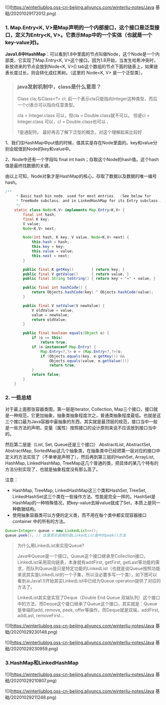 ![](https://winterliublog.oss-cn-beijing.aliyuncs.com/winterliu-notes/Java 基础/20201029172012.png)

### 1. Map.Entry<K, V>是Map声明的一个内部接口，这个接口是泛型接口，定义为Entry<K, V>。它表示Map中的一个实体（也就是一个key-value对)。

**Java1.8中HashMap**：可以看到1.8中里面的节点叫做Node，这个Node是一个内部类，它实现了Map.Entry<K, V>这个接口。因为1.8开始，当发生哈希冲突时，新放进来的节点会放到Node<K, V>[] tab这个数组的节点下面的链表上，如果链表长度过长，则会转化成红黑树。（这里的   Node<K, V>   是一个泛型类）。

> ### java发射机制中，class<T>是什么意思？
>
> Class<Integer> cla;与Class<?> cl;
> 前一个表示cla只能指向Integer这种类型，而后一个cl表示可以指向任意类型。
>
> cla = Integer.class 可以，但cla = Double.class就不可以。
> 但是cl = Integer.class 可以，cl = Double.class也可以 、
>
> 
>
> ?是通配符。
> 最好再去了解下泛型的概念，对这个理解起来比较好

1、我们往HashMap中put值的时候，值其实是存在Node里面的。key和value分别会赋值到Node的key和value中。

2、Node中还有一个字段叫 final int hash；存取这个Node的hash值。这个hash值是最终找数据的关键。

由以上可知，Node对象才是HashMap的核心，存取了数据以及数据的唯一编号hash。

```java
/**
     * Basic hash bin node, used for most entries.  (See below for
     * TreeNode subclass, and in LinkedHashMap for its Entry subclass.)
     */
    static class Node<K,V> implements Map.Entry<K,V> {
        final int hash;
        final K key;
        V value;
        Node<K,V> next;

        Node(int hash, K key, V value, Node<K,V> next) {
            this.hash = hash;
            this.key = key;
            this.value = value;
            this.next = next;
        }

        public final K getKey()        { return key; }
        public final V getValue()      { return value; }
        public final String toString() { return key + "=" + value; }

        public final int hashCode() {
            return Objects.hashCode(key) ^ Objects.hashCode(value);
        }

        public final V setValue(V newValue) {
            V oldValue = value;
            value = newValue;
            return oldValue;
        }

        public final boolean equals(Object o) {
            if (o == this)
                return true;
            if (o instanceof Map.Entry) {
                Map.Entry<?,?> e = (Map.Entry<?,?>)o;
                if (Objects.equals(key, e.getKey()) &&
                    Objects.equals(value, e.getValue()))
                    return true;
            }
            return false;
        }
    }
```

### 2. 一些总结

对于最上面那张容器类图，第一层是Iterator, Collection, Map三个接口，接口就是一种规范，它更加抽象，抽象类抽象程度次之，普通类抽象程度最低。也就是这三个接口最为Java容器中最抽象的东西，其实就是最顶层的规范，接口当中一般是一些方法的声明，变量（属性）按照接口的设计原则来说不应该放到接口当中的。

然后第二层是（List, Set, Queue还是三个接口） AbstractList, AbstractSet, AbstractMap, SortedMap这几个抽象类，在抽象类中已经把第一层对应的接口中定义的方法实现了（不单单是声明了），然后再到第三层的HashSet, ArrayList, HashMap, LinkedHashMap, TreeMap这几个普通的类，把具体的某几个特有的方法分别实现了，也就是抽象程度没有那么高了。

注意：

- HashMap, TreeMap, LinkedHashMap这三个类和HashSet, TreeSet, LinkedHashSet这三个类在一些操作方法、性能是完全一样的。HashSet是HashMap的一种特殊情况，把key-value去掉value就成了Set，本质上是同一种数据结构。
- 使用抽象容器类可以方便的定义类，而不用在每个类中都实现容器接口container 中的所有的方法。

```java
Queue<Integer> queue = new LinkedList<>();
queue.peek(); // 这里其实调用的是LinkedList类中的peek()方法
```

> 为什么用LinkedList来实现Queue?
>
> Java中Queue是一个接口，Queue这个接口继承至Collection接口，LinkedList采用双向链表，本身就有addFirst, getFirst, getLast等功能的需求，而队列Queue是只是特定功能的LinkedList（也就是说Queue按照功能来说其实是LinkedList的一个子集，所以没必要多写一个类），如下图可以看到从Java1.5开始其实LinkedList中已经为Queue operation提供了对应的方法了。
>
> LinkedList其实是实现了Deque（Double End Queue 双端队列）这个接口中的方法，而Deque这个接口继承了Queue这个接口，其实就是：Queue是单端的add, remove, peek, offer等操作，而Deque就是双端，addFirst, addLast, removeFirst...

![](https://winterliublog.oss-cn-beijing.aliyuncs.com/winterliu-notes/Java 基础/20201029230148.png)

![](https://winterliublog.oss-cn-beijing.aliyuncs.com/winterliu-notes/Java 基础/20201029230959.png)

### 3.HashMap和LinkedHashMap

![](https://winterliublog.oss-cn-beijing.aliyuncs.com/winterliu-notes/Java 基础/20201029210807.png)

![](https://winterliublog.oss-cn-beijing.aliyuncs.com/winterliu-notes/Java 基础/20201029211248.png)



